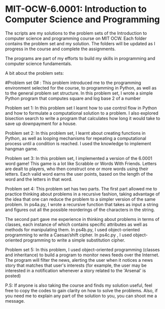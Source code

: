 # MIT-OCW-6.0001: Introduction to Computer Science and Programming

The scripts are my solutions to the problem sets of the Introduction to computer science and programming course on MIT OCW. Each folder contains the problem set and my solution. The folders will be updated as I progress in the course and complete the assignments.

The programs are part of my efforts to build my skills in programming and computer science fundamentals. 

A bit about the problem sets:

#Problem set 0# : This problem introduced me to the programming environment selected for the course, to programming in Python, as well as to the general problem set structure. In this problem set, I wrote a simple Python program that computes square and log base 2 of a number

Problem set 1: In this problem set I learnt how to use control flow in Python and how to formulate a computational solution to a problem.  I also explored bisection search to write a program that calculates how long it would take to save up downpayment for a house.   

Problem set 2: In this problem set, I learnt about creating functions in Python, as well as looping mechanisms for repeating a computational process until a condition is reached.   I used the knowledge to implement hangman game.

Problem set 3: In this problem set, I implemented a version of the 6.0001 word game! This game is a lot like Scrabble or Words With Friends. Letters are dealt to players, who then construct one or more words using their letters. Each valid word earns the user points, based on the length of the word and the letters in that word.

Problem set 4: This problem set has two parts. The first part allowed me to practice thinking about problems in a recursive fashion, taking advantage of the idea that one can reduce the problem to a simpler version of the same problem. In ps4a.py, I wrote a recursive function that takes as input a string and figures out all the possible reorderings of the characters in the string.

The second part gave me experience in thinking about problems in terms of classes, each instance of which contains specific attributes as well as methods for manipulating them. In ps4b.py, I used object-oriented programming to write a Caesar/shift cipher. In ps4c.py , I used object-oriented programming to write a simple substitution cipher.

Problem set 5: In this problem, I used object-oriented programming (classes and inheritance) to build a program to monitor news feeds over the Internet. The program will filter the news, alerting the user when it notices a news story that matches that user's interests (for example, the user may be interested in a notification whenever a story related to the 'Arsenal' is posted)


P.S: If anyone is also taking the course and finds my solution useful, feel free to copy the codes to gain clarity on how to solve the problems. 
Also, if you need me to explain any part of the solution to you, you can shoot me a message.

